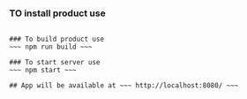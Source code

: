 ### TO install product use
~~~ npm -i ~~~

### To build product use
~~~ npm run build ~~~

### To start server use
~~~ npm start ~~~

## App will be available at ~~~ http://localhost:8080/ ~~~